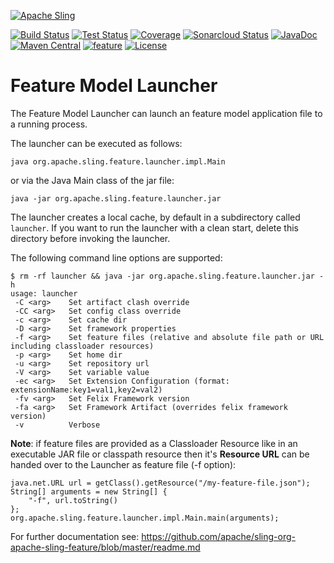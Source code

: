 [![Apache Sling](https://sling.apache.org/res/logos/sling.png)](https://sling.apache.org)

&#32;[![Build Status](https://ci-builds.apache.org/job/Sling/job/modules/job/sling-org-apache-sling-feature-launcher/job/master/badge/icon)](https://ci-builds.apache.org/job/Sling/job/modules/job/sling-org-apache-sling-feature-launcher/job/master/)&#32;[![Test Status](https://img.shields.io/jenkins/tests.svg?jobUrl=https://ci-builds.apache.org/job/Sling/job/modules/job/sling-org-apache-sling-feature-launcher/job/master/)](https://ci-builds.apache.org/job/Sling/job/modules/job/sling-org-apache-sling-feature-launcher/job/master/test/?width=800&height=600)&#32;[![Coverage](https://sonarcloud.io/api/project_badges/measure?project=apache_sling-org-apache-sling-feature-launcher&metric=coverage)](https://sonarcloud.io/dashboard?id=apache_sling-org-apache-sling-feature-launcher)&#32;[![Sonarcloud Status](https://sonarcloud.io/api/project_badges/measure?project=apache_sling-org-apache-sling-feature-launcher&metric=alert_status)](https://sonarcloud.io/dashboard?id=apache_sling-org-apache-sling-feature-launcher)&#32;[![JavaDoc](https://www.javadoc.io/badge/org.apache.sling/org.apache.sling.feature.launcher.svg)](https://www.javadoc.io/doc/org.apache.sling/org-apache-sling-feature-launcher)&#32;[![Maven Central](https://maven-badges.herokuapp.com/maven-central/org.apache.sling/org.apache.sling.feature.launcher/badge.svg)](https://search.maven.org/#search%7Cga%7C1%7Cg%3A%22org.apache.sling%22%20a%3A%22org.apache.sling.feature.launcher%22)&#32;[![feature](https://sling.apache.org/badges/group-feature.svg)](https://github.com/apache/sling-aggregator/blob/master/docs/groups/feature.md) [![License](https://img.shields.io/badge/License-Apache%202.0-blue.svg)](https://www.apache.org/licenses/LICENSE-2.0)

# Feature Model Launcher

The Feature Model Launcher can launch an feature model application file to a running process.

The launcher can be executed as follows:

```
java org.apache.sling.feature.launcher.impl.Main
```

or via the Java Main class of the jar file:
```
java -jar org.apache.sling.feature.launcher.jar
```

The launcher creates a local cache, by default in a subdirectory called `launcher`. If you want to run the launcher with a clean start, delete this directory before invoking the launcher.

The following command line options are supported:
```
$ rm -rf launcher && java -jar org.apache.sling.feature.launcher.jar -h
usage: launcher
 -C <arg>    Set artifact clash override
 -CC <arg>   Set config class override
 -c <arg>    Set cache dir
 -D <arg>    Set framework properties
 -f <arg>    Set feature files (relative and absolute file path or URL including classloader resources)
 -p <arg>    Set home dir
 -u <arg>    Set repository url
 -V <arg>    Set variable value
 -ec <arg>   Set Extension Configuration (format: extensionName:key1=val1,key2=val2)
 -fv <arg>   Set Felix Framework version
 -fa <arg>   Set Framework Artifact (overrides felix framework version)
 -v          Verbose
```

**Note**: if feature files are provided as a Classloader Resource like in an
executable JAR file or classpath resource then it's **Resource URL** can be handed
over to the Launcher as feature file (-f option):
```
java.net.URL url = getClass().getResource("/my-feature-file.json");
String[] arguments = new String[] {
    "-f", url.toString()
};
org.apache.sling.feature.launcher.impl.Main.main(arguments);
```

For further documentation see: https://github.com/apache/sling-org-apache-sling-feature/blob/master/readme.md
